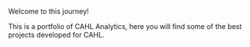 Welcome to this journey!

This is a portfolio of CAHL Analytics, here you will find some of the best projects developed for CAHL.
